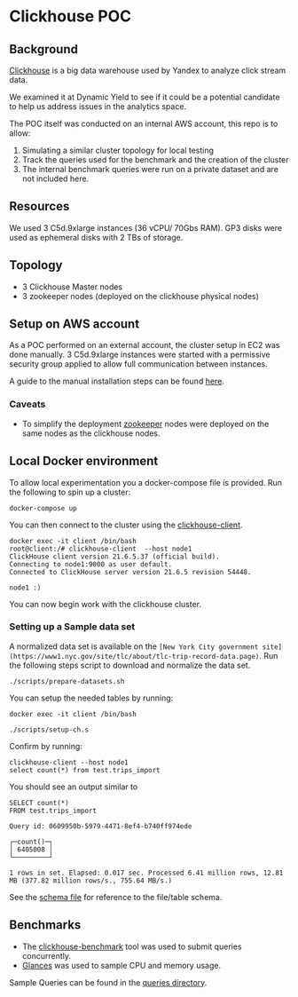 # Clickhouse POC

## Background

[Clickhouse](https://clickhouse.tech/) is a big data warehouse used by Yandex to analyze click stream data.

We examined it at Dynamic Yield to see if it could be a potential candidate to help us address issues in the analytics space.

The POC itself was conducted on an internal AWS account, this repo is to allow:

1. Simulating a similar cluster topology for local testing
2. Track the queries used for the benchmark and the creation of the cluster
3. The internal benchmark queries were run on a private dataset and are not included here.

## Resources

We used 3 C5d.9xlarge instances (36 vCPU/ 70Gbs RAM).
GP3 disks were used as ephemeral disks with 2 TBs of storage.

## Topology

* 3 Clickhouse Master nodes
* 3 zookeeper nodes (deployed on the clickhouse physical nodes)

## Setup on AWS account

As a POC performed on an external account, the cluster setup in EC2 was done manually.
3 C5d.9xlarge instances were started with a permissive security group applied to allow full communication between instances.

A guide to the manual installation steps can be found [here](./guides/ec2-install.md).

### Caveats

* To simplify the deployment [zookeeper](https://zookeeper.apache.org/) nodes were deployed on the same nodes as the clickhouse nodes.

## Local Docker environment

To allow local experimentation you a docker-compose file is provided.
Run the following to spin up a cluster:

```shell
docker-compose up
```

You can then connect to the cluster using the [clickhouse-client](https://clickhouse.tech/docs/en/interfaces/cli/).

```shell
docker exec -it client /bin/bash
root@client:/# clickhouse-client  --host node1
ClickHouse client version 21.6.5.37 (official build).
Connecting to node1:9000 as user default.
Connected to ClickHouse server version 21.6.5 revision 54448.

node1 :)
```

You can now begin work with the clickhouse cluster.

### Setting up a Sample data set

A normalized data set is available on the  `[New York City government site](https://www1.nyc.gov/site/tlc/about/tlc-trip-record-data.page)`.
Run the following steps script to download and normalize the data set.

```shell
./scripts/prepare-datasets.sh
```

You can setup the needed tables by running:

```shell
docker exec -it client /bin/bash

./scripts/setup-ch.s

```

Confirm by running:

```shell
clickhouse-client --host node1
select count(*) from test.trips_import
```

You should see an output similar to

```shell
SELECT count(*)
FROM test.trips_import

Query id: 0609950b-5979-4471-8ef4-b740ff974ede

┌─count()─┐
│ 6405008 │
└─────────┘

1 rows in set. Elapsed: 0.017 sec. Processed 6.41 million rows, 12.81 MB (377.82 million rows/s., 755.64 MB/s.)
```

See the [schema file](queries/setup/trips_import.sql) for reference to the file/table schema.

## Benchmarks

* The [clickhouse-benchmark](https://clickhouse.tech/docs/en/operations/utilities/clickhouse-benchmark/) tool was used to submit queries concurrently.
* [Glances](https://nicolargo.github.io/glances/) was used to sample CPU and memory usage.

Sample Queries can be found in the [queries directory](./queries/).
